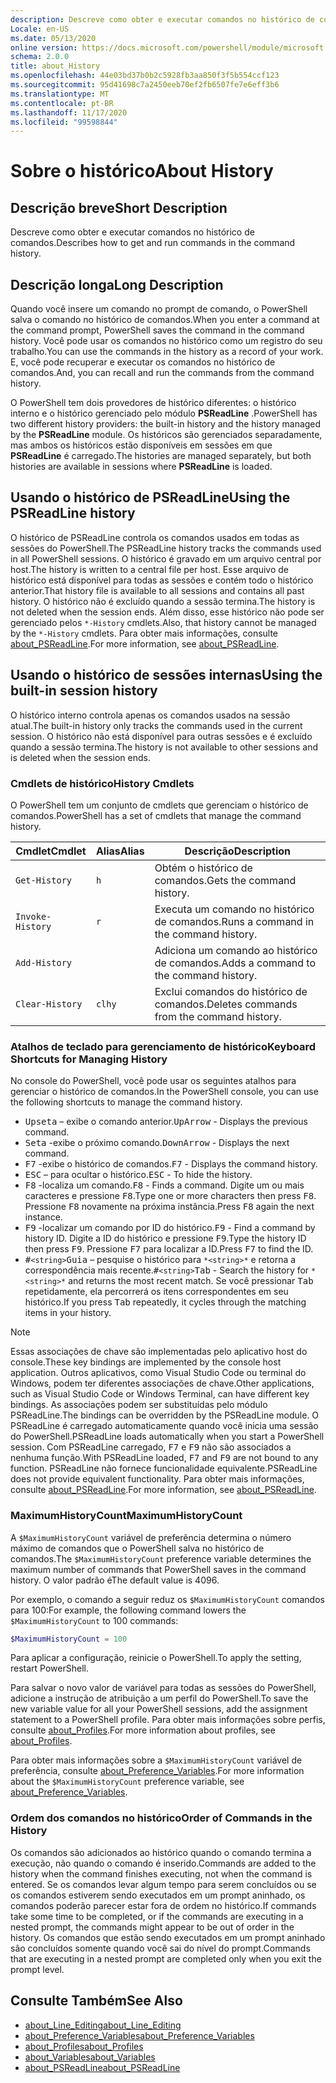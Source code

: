 ```yaml
---
description: Descreve como obter e executar comandos no histórico de comandos.
Locale: en-US
ms.date: 05/13/2020
online version: https://docs.microsoft.com/powershell/module/microsoft.powershell.core/about/about_history?view=powershell-7.2&WT.mc_id=ps-gethelp
schema: 2.0.0
title: about_History
ms.openlocfilehash: 44e03bd37b0b2c5928fb3aa850f3f5b554ccf123
ms.sourcegitcommit: 95d41698c7a2450eeb70ef2fb6507fe7e6eff3b6
ms.translationtype: MT
ms.contentlocale: pt-BR
ms.lasthandoff: 11/17/2020
ms.locfileid: "99598844"
---
```

# <a name="about-history"></a><span data-ttu-id="8e194-103">Sobre o histórico</span><span class="sxs-lookup"><span data-stu-id="8e194-103">About History</span></span>

## <a name="short-description"></a><span data-ttu-id="8e194-104">Descrição breve</span><span class="sxs-lookup"><span data-stu-id="8e194-104">Short Description</span></span>
<span data-ttu-id="8e194-105">Descreve como obter e executar comandos no histórico de comandos.</span><span class="sxs-lookup"><span data-stu-id="8e194-105">Describes how to get and run commands in the command history.</span></span>

## <a name="long-description"></a><span data-ttu-id="8e194-106">Descrição longa</span><span class="sxs-lookup"><span data-stu-id="8e194-106">Long Description</span></span>

<span data-ttu-id="8e194-107">Quando você insere um comando no prompt de comando, o PowerShell salva o comando no histórico de comandos.</span><span class="sxs-lookup"><span data-stu-id="8e194-107">When you enter a command at the command prompt, PowerShell saves the command in the command history.</span></span> <span data-ttu-id="8e194-108">Você pode usar os comandos no histórico como um registro do seu trabalho.</span><span class="sxs-lookup"><span data-stu-id="8e194-108">You can use the commands in the history as a record of your work.</span></span> <span data-ttu-id="8e194-109">E, você pode recuperar e executar os comandos no histórico de comandos.</span><span class="sxs-lookup"><span data-stu-id="8e194-109">And, you can recall and run the commands from the command history.</span></span>

<span data-ttu-id="8e194-110">O PowerShell tem dois provedores de histórico diferentes: o histórico interno e o histórico gerenciado pelo módulo **PSReadLine** .</span><span class="sxs-lookup"><span data-stu-id="8e194-110">PowerShell has two different history providers: the built-in history and the history managed by the **PSReadLine** module.</span></span> <span data-ttu-id="8e194-111">Os históricos são gerenciados separadamente, mas ambos os históricos estão disponíveis em sessões em que **PSReadLine** é carregado.</span><span class="sxs-lookup"><span data-stu-id="8e194-111">The histories are managed separately, but both histories are available in sessions where **PSReadLine** is loaded.</span></span>

## <a name="using-the-psreadline-history"></a><span data-ttu-id="8e194-112">Usando o histórico de PSReadLine</span><span class="sxs-lookup"><span data-stu-id="8e194-112">Using the PSReadLine history</span></span>

<span data-ttu-id="8e194-113">O histórico de PSReadLine controla os comandos usados em todas as sessões do PowerShell.</span><span class="sxs-lookup"><span data-stu-id="8e194-113">The PSReadLine history tracks the commands used in all PowerShell sessions.</span></span>
<span data-ttu-id="8e194-114">O histórico é gravado em um arquivo central por host.</span><span class="sxs-lookup"><span data-stu-id="8e194-114">The history is written to a central file per host.</span></span> <span data-ttu-id="8e194-115">Esse arquivo de histórico está disponível para todas as sessões e contém todo o histórico anterior.</span><span class="sxs-lookup"><span data-stu-id="8e194-115">That history file is available to all sessions and contains all past history.</span></span> <span data-ttu-id="8e194-116">O histórico não é excluído quando a sessão termina.</span><span class="sxs-lookup"><span data-stu-id="8e194-116">The history is not deleted when the session ends.</span></span> <span data-ttu-id="8e194-117">Além disso, esse histórico não pode ser gerenciado pelos `*-History` cmdlets.</span><span class="sxs-lookup"><span data-stu-id="8e194-117">Also, that history cannot be managed by the `*-History` cmdlets.</span></span> <span data-ttu-id="8e194-118">Para obter mais informações, consulte [about_PSReadLine](../../PSReadLine/About/about_PSReadLine.md).</span><span class="sxs-lookup"><span data-stu-id="8e194-118">For more information, see [about_PSReadLine](../../PSReadLine/About/about_PSReadLine.md).</span></span>

## <a name="using-the-built-in-session-history"></a><span data-ttu-id="8e194-119">Usando o histórico de sessões internas</span><span class="sxs-lookup"><span data-stu-id="8e194-119">Using the built-in session history</span></span>

<span data-ttu-id="8e194-120">O histórico interno controla apenas os comandos usados na sessão atual.</span><span class="sxs-lookup"><span data-stu-id="8e194-120">The built-in history only tracks the commands used in the current session.</span></span> <span data-ttu-id="8e194-121">O histórico não está disponível para outras sessões e é excluído quando a sessão termina.</span><span class="sxs-lookup"><span data-stu-id="8e194-121">The history is not available to other sessions and is deleted when the session ends.</span></span>

### <a name="history-cmdlets"></a><span data-ttu-id="8e194-122">Cmdlets de histórico</span><span class="sxs-lookup"><span data-stu-id="8e194-122">History Cmdlets</span></span>

<span data-ttu-id="8e194-123">O PowerShell tem um conjunto de cmdlets que gerenciam o histórico de comandos.</span><span class="sxs-lookup"><span data-stu-id="8e194-123">PowerShell has a set of cmdlets that manage the command history.</span></span>

| <span data-ttu-id="8e194-124">Cmdlet</span><span class="sxs-lookup"><span data-stu-id="8e194-124">Cmdlet</span></span>           | <span data-ttu-id="8e194-125">Alias</span><span class="sxs-lookup"><span data-stu-id="8e194-125">Alias</span></span>  | <span data-ttu-id="8e194-126">Descrição</span><span class="sxs-lookup"><span data-stu-id="8e194-126">Description</span></span>                                |
| ---------------- | ------ | ------------------------------------------ |
| `Get-History`    | `h`    | <span data-ttu-id="8e194-127">Obtém o histórico de comandos.</span><span class="sxs-lookup"><span data-stu-id="8e194-127">Gets the command history.</span></span>                  |
| `Invoke-History` | `r`    | <span data-ttu-id="8e194-128">Executa um comando no histórico de comandos.</span><span class="sxs-lookup"><span data-stu-id="8e194-128">Runs a command in the command history.</span></span>     |
| `Add-History`    |        | <span data-ttu-id="8e194-129">Adiciona um comando ao histórico de comandos.</span><span class="sxs-lookup"><span data-stu-id="8e194-129">Adds a command to the command history.</span></span>     |
| `Clear-History`  | `clhy` | <span data-ttu-id="8e194-130">Exclui comandos do histórico de comandos.</span><span class="sxs-lookup"><span data-stu-id="8e194-130">Deletes commands from the command history.</span></span> |

### <a name="keyboard-shortcuts-for-managing-history"></a><span data-ttu-id="8e194-131">Atalhos de teclado para gerenciamento de histórico</span><span class="sxs-lookup"><span data-stu-id="8e194-131">Keyboard Shortcuts for Managing History</span></span>

<span data-ttu-id="8e194-132">No console do PowerShell, você pode usar os seguintes atalhos para gerenciar o histórico de comandos.</span><span class="sxs-lookup"><span data-stu-id="8e194-132">In the PowerShell console, you can use the following shortcuts to manage the command history.</span></span>

- <span data-ttu-id="8e194-133"><kbd>Upseta</kbd> – exibe o comando anterior.</span><span class="sxs-lookup"><span data-stu-id="8e194-133"><kbd>UpArrow</kbd> - Displays the previous command.</span></span>
- <span data-ttu-id="8e194-134"><kbd>Seta</kbd> -exibe o próximo comando.</span><span class="sxs-lookup"><span data-stu-id="8e194-134"><kbd>DownArrow</kbd> - Displays the next command.</span></span>
- <span data-ttu-id="8e194-135"><kbd>F7</kbd> -exibe o histórico de comandos.</span><span class="sxs-lookup"><span data-stu-id="8e194-135"><kbd>F7</kbd> - Displays the command history.</span></span>
- <span data-ttu-id="8e194-136"><kbd>ESC</kbd> – para ocultar o histórico.</span><span class="sxs-lookup"><span data-stu-id="8e194-136"><kbd>ESC</kbd> - To hide the history.</span></span>
- <span data-ttu-id="8e194-137"><kbd>F8</kbd> -localiza um comando.</span><span class="sxs-lookup"><span data-stu-id="8e194-137"><kbd>F8</kbd> - Finds a command.</span></span> <span data-ttu-id="8e194-138">Digite um ou mais caracteres e pressione <kbd>F8</kbd>.</span><span class="sxs-lookup"><span data-stu-id="8e194-138">Type one or more characters then press <kbd>F8</kbd>.</span></span> <span data-ttu-id="8e194-139">Pressione <kbd>F8</kbd> novamente na próxima instância.</span><span class="sxs-lookup"><span data-stu-id="8e194-139">Press <kbd>F8</kbd> again the next instance.</span></span>
- <span data-ttu-id="8e194-140"><kbd>F9</kbd> -localizar um comando por ID do histórico.</span><span class="sxs-lookup"><span data-stu-id="8e194-140"><kbd>F9</kbd> - Find a command by history ID.</span></span> <span data-ttu-id="8e194-141">Digite a ID do histórico e pressione <kbd>F9</kbd>.</span><span class="sxs-lookup"><span data-stu-id="8e194-141">Type the history ID then press <kbd>F9</kbd>.</span></span> <span data-ttu-id="8e194-142">Pressione <kbd>F7</kbd> para localizar a ID.</span><span class="sxs-lookup"><span data-stu-id="8e194-142">Press <kbd>F7</kbd> to find the ID.</span></span>
- <span data-ttu-id="8e194-143"><kbd>#</kbd>`<string>`</kbd><kbd>Guia</kbd> – pesquise o histórico para `*<string>*` e retorna a correspondência mais recente.</span><span class="sxs-lookup"><span data-stu-id="8e194-143"><kbd>#</kbd>`<string>`</kbd><kbd>Tab</kbd> - Search the history for `*<string>*` and returns the most recent match.</span></span> <span data-ttu-id="8e194-144">Se você pressionar <kbd>Tab</kbd> repetidamente, ela percorrerá os itens correspondentes em seu histórico.</span><span class="sxs-lookup"><span data-stu-id="8e194-144">If you press <kbd>Tab</kbd> repeatedly, it cycles through the matching items in your history.</span></span>

> [!NOTE]
> <span data-ttu-id="8e194-145">Essas associações de chave são implementadas pelo aplicativo host do console.</span><span class="sxs-lookup"><span data-stu-id="8e194-145">These key bindings are implemented by the console host application.</span></span> <span data-ttu-id="8e194-146">Outros aplicativos, como Visual Studio Code ou terminal do Windows, podem ter diferentes associações de chave.</span><span class="sxs-lookup"><span data-stu-id="8e194-146">Other applications, such as Visual Studio Code or Windows Terminal, can have different key bindings.</span></span> <span data-ttu-id="8e194-147">As associações podem ser substituídas pelo módulo PSReadLine.</span><span class="sxs-lookup"><span data-stu-id="8e194-147">The bindings can be overridden by the PSReadLine module.</span></span> <span data-ttu-id="8e194-148">O PSReadLine é carregado automaticamente quando você inicia uma sessão do PowerShell.</span><span class="sxs-lookup"><span data-stu-id="8e194-148">PSReadLine loads automatically when you start a PowerShell session.</span></span>
> <span data-ttu-id="8e194-149">Com PSReadLine carregado, <kbd>F7</kbd> e <kbd>F9</kbd> não são associados a nenhuma função.</span><span class="sxs-lookup"><span data-stu-id="8e194-149">With PSReadLine loaded, <kbd>F7</kbd> and <kbd>F9</kbd> are not bound to any function.</span></span> <span data-ttu-id="8e194-150">PSReadLine não fornece funcionalidade equivalente.</span><span class="sxs-lookup"><span data-stu-id="8e194-150">PSReadLine does not provide equivalent functionality.</span></span> <span data-ttu-id="8e194-151">Para obter mais informações, consulte [about_PSReadLine](../../PSReadLine/About/about_PSReadLine.md).</span><span class="sxs-lookup"><span data-stu-id="8e194-151">For more information, see [about_PSReadLine](../../PSReadLine/About/about_PSReadLine.md).</span></span>

### <a name="maximumhistorycount"></a><span data-ttu-id="8e194-152">MaximumHistoryCount</span><span class="sxs-lookup"><span data-stu-id="8e194-152">MaximumHistoryCount</span></span>

<span data-ttu-id="8e194-153">A `$MaximumHistoryCount` variável de preferência determina o número máximo de comandos que o PowerShell salva no histórico de comandos.</span><span class="sxs-lookup"><span data-stu-id="8e194-153">The `$MaximumHistoryCount` preference variable determines the maximum number of commands that PowerShell saves in the command history.</span></span> <span data-ttu-id="8e194-154">O valor padrão é</span><span class="sxs-lookup"><span data-stu-id="8e194-154">The default value is</span></span>
4096.

<span data-ttu-id="8e194-155">Por exemplo, o comando a seguir reduz os `$MaximumHistoryCount` comandos para 100:</span><span class="sxs-lookup"><span data-stu-id="8e194-155">For example, the following command lowers the `$MaximumHistoryCount` to 100 commands:</span></span>

```powershell
$MaximumHistoryCount = 100
```

<span data-ttu-id="8e194-156">Para aplicar a configuração, reinicie o PowerShell.</span><span class="sxs-lookup"><span data-stu-id="8e194-156">To apply the setting, restart PowerShell.</span></span>

<span data-ttu-id="8e194-157">Para salvar o novo valor de variável para todas as sessões do PowerShell, adicione a instrução de atribuição a um perfil do PowerShell.</span><span class="sxs-lookup"><span data-stu-id="8e194-157">To save the new variable value for all your PowerShell sessions, add the assignment statement to a PowerShell profile.</span></span> <span data-ttu-id="8e194-158">Para obter mais informações sobre perfis, consulte [about_Profiles](about_Profiles.md).</span><span class="sxs-lookup"><span data-stu-id="8e194-158">For more information about profiles, see [about_Profiles](about_Profiles.md).</span></span>

<span data-ttu-id="8e194-159">Para obter mais informações sobre a `$MaximumHistoryCount` variável de preferência, consulte [about_Preference_Variables](about_Preference_Variables.md).</span><span class="sxs-lookup"><span data-stu-id="8e194-159">For more information about the `$MaximumHistoryCount` preference variable, see [about_Preference_Variables](about_Preference_Variables.md).</span></span>

### <a name="order-of-commands-in-the-history"></a><span data-ttu-id="8e194-160">Ordem dos comandos no histórico</span><span class="sxs-lookup"><span data-stu-id="8e194-160">Order of Commands in the History</span></span>

<span data-ttu-id="8e194-161">Os comandos são adicionados ao histórico quando o comando termina a execução, não quando o comando é inserido.</span><span class="sxs-lookup"><span data-stu-id="8e194-161">Commands are added to the history when the command finishes executing, not when the command is entered.</span></span> <span data-ttu-id="8e194-162">Se os comandos levar algum tempo para serem concluídos ou se os comandos estiverem sendo executados em um prompt aninhado, os comandos poderão parecer estar fora de ordem no histórico.</span><span class="sxs-lookup"><span data-stu-id="8e194-162">If commands take some time to be completed, or if the commands are executing in a nested prompt, the commands might appear to be out of order in the history.</span></span> <span data-ttu-id="8e194-163">Os comandos que estão sendo executados em um prompt aninhado são concluídos somente quando você sai do nível do prompt.</span><span class="sxs-lookup"><span data-stu-id="8e194-163">Commands that are executing in a nested prompt are completed only when you exit the prompt level.</span></span>

## <a name="see-also"></a><span data-ttu-id="8e194-164">Consulte Também</span><span class="sxs-lookup"><span data-stu-id="8e194-164">See Also</span></span>

- [<span data-ttu-id="8e194-165">about_Line_Editing</span><span class="sxs-lookup"><span data-stu-id="8e194-165">about_Line_Editing</span></span>](about_Line_Editing.md)
- [<span data-ttu-id="8e194-166">about_Preference_Variables</span><span class="sxs-lookup"><span data-stu-id="8e194-166">about_Preference_Variables</span></span>](about_Preference_Variables.md)
- [<span data-ttu-id="8e194-167">about_Profiles</span><span class="sxs-lookup"><span data-stu-id="8e194-167">about_Profiles</span></span>](about_Profiles.md)
- [<span data-ttu-id="8e194-168">about_Variables</span><span class="sxs-lookup"><span data-stu-id="8e194-168">about_Variables</span></span>](about_Variables.md)
- [<span data-ttu-id="8e194-169">about_PSReadLine</span><span class="sxs-lookup"><span data-stu-id="8e194-169">about_PSReadLine</span></span>](../../PSReadLine/About/about_PSReadLine.md)

